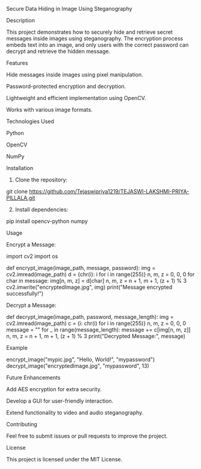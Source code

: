 Secure Data Hiding in Image Using Steganography

Description

This project demonstrates how to securely hide and retrieve secret messages inside images using steganography. The encryption process embeds text into an image, and only users with the correct password can decrypt and retrieve the hidden message.

Features

Hide messages inside images using pixel manipulation.

Password-protected encryption and decryption.

Lightweight and efficient implementation using OpenCV.

Works with various image formats.


Technologies Used

Python

OpenCV

NumPy


Installation

1. Clone the repository:

git clone https://github.com/Tejaswipriya1219/TEJASWI-LAKSHMI-PRIYA-PILLALA.git


2. Install dependencies:

pip install opencv-python numpy



Usage

Encrypt a Message:

import cv2
import os

def encrypt_image(image_path, message, password):
    img = cv2.imread(image_path)
    d = {chr(i): i for i in range(255)}
    n, m, z = 0, 0, 0
    for char in message:
        img[n, m, z] = d[char]
        n, m, z = n + 1, m + 1, (z + 1) % 3
    cv2.imwrite("encryptedImage.jpg", img)
    print("Message encrypted successfully!")

Decrypt a Message:

def decrypt_image(image_path, password, message_length):
    img = cv2.imread(image_path)
    c = {i: chr(i) for i in range(255)}
    n, m, z = 0, 0, 0
    message = ""
    for _ in range(message_length):
        message += c[img[n, m, z]]
        n, m, z = n + 1, m + 1, (z + 1) % 3
    print("Decrypted Message:", message)

Example

encrypt_image("mypic.jpg", "Hello, World!", "mypassword")
decrypt_image("encryptedImage.jpg", "mypassword", 13)

Future Enhancements

Add AES encryption for extra security.

Develop a GUI for user-friendly interaction.

Extend functionality to video and audio steganography.


Contributing

Feel free to submit issues or pull requests to improve the project.

License

This project is licensed under the MIT License.
